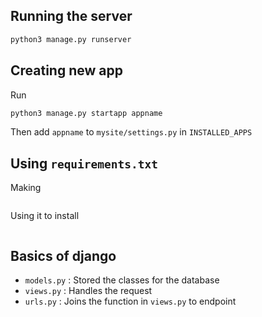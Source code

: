 Running the server
---

```bash
python3 manage.py runserver
```

Creating new app
---

Run
```bash
python3 manage.py startapp appname
```

Then add `appname` to `mysite/settings.py` in `INSTALLED_APPS`

Using `requirements.txt`
---
Making
```
```

Using it to install
```
```

Basics of django
---
- `models.py` : Stored the classes for the database
- `views.py` : Handles the request
- `urls.py` : Joins the function in `views.py` to endpoint